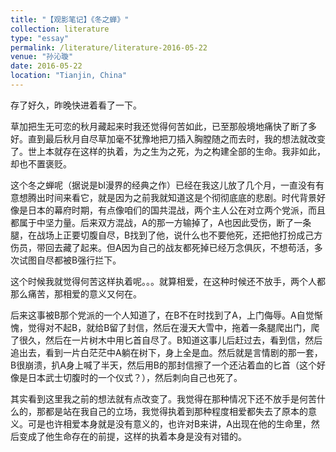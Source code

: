 ```yaml
---
title: "【观影笔记】《冬之蝉》"
collection: literature
type: "essay"
permalink: /literature/literature-2016-05-22
venue: "孙沁璇"
date: 2016-05-22
location: "Tianjin, China"
---
```


存了好久，昨晚快进着看了一下。

草加把生无可恋的秋月藏起来时我还觉得何苦如此，已至那般境地痛快了断了多好。直到最后秋月自尽草加毫不犹豫地把刀插入胸膛随之而去时，我的想法就改变了。世上本就存在这样的执着，为之生为之死，为之构建全部的生命。我非如此，却也不置褒贬。

这个冬之蝉呢（据说是bl漫界的经典之作）已经在我这儿放了几个月，一直没有有意想腾出时间来看它，就是因为之前我就知道这是个彻彻底底的悲剧。时代背景好像是日本的幕府时期，有点像咱们的国共混战，两个主人公在对立两个党派，而且都属于中坚力量。后来双方混战，A的那一方输掉了，A也因此受伤，断了一条腿，在战场上正要切腹自尽，B找到了他，说什么也不要他死，还把他打扮成己方伤员，带回去藏了起来。但A因为自己的战友都死掉已经万念俱灰，不想苟活，多次试图自尽都被B强行拦下。

这个时候我就觉得何苦这样执着呢。。。就算相爱，在这种时候还不放手，两个人都那么痛苦，那相爱的意义又何在。

后来这事被B那个党派的一个人知道了，在B不在时找到了A，上门侮辱。A自觉惭愧，觉得对不起B，就给B留了封信，然后在漫天大雪中，拖着一条腿爬出门，爬了很久，然后在一片树木中用匕首自尽了。B知道这事儿后赶过去，看到信，然后追出去，看到一片白茫茫中A躺在树下，身上全是血。然后就是言情剧的那一套，B很崩溃，扒A身上喊了半天，然后用B的那封信擦了一个还沾着血的匕首（这个好像是日本武士切腹时的一个仪式？），然后刺向自己也死了。

其实看到这里我之前的想法就有点改变了。我觉得在那种情况下还不放手是何苦什么的，那都是站在我自己的立场，我觉得执着到那种程度相爱都失去了原本的意义。可是也许相爱本身就是没有意义的，也许对B来讲，A出现在他的生命里，然后变成了他生命存在的前提，这样的执着本身是没有对错的。
